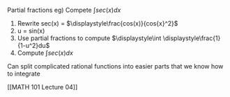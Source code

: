 Partial fractions
eg) Compete $\displaystyle\int sec(x)dx$
1) Rewrite sec(x) = $\displaystyle\frac{cos(x)}{cos{x}^2}$
2) u = sin(x)
3) Use partial fractions to compute $\displaystyle\int \displaystyle\frac{1}{1-u^2}du$
4) Compute $\displaystyle\int sec(x)dx$

Can split complicated rational functions into easier parts that we know how to integrate

[[MATH 101 Lecture 04]]